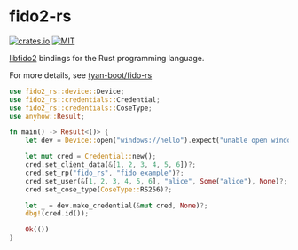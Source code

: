 # fido2-rs

[![crates.io](https://img.shields.io/crates/v/fido2-rs?style=flat-square)](https://crates.io/crates/fido2-rs)
[![MIT](https://img.shields.io/crates/l/libfido2-sys?style=flat-square)](./LICENSE)

[libfido2](https://github.com/Yubico/libfido2) bindings for the Rust programming language.

For more details, see [tyan-boot/fido-rs](https://github.com/tyan-boot/fido-rs)

```rust
use fido2_rs::device::Device;
use fido2_rs::credentials::Credential;
use fido2_rs::credentials::CoseType;
use anyhow::Result;

fn main() -> Result<()> {
    let dev = Device::open("windows://hello").expect("unable open windows hello");

    let mut cred = Credential::new();
    cred.set_client_data(&[1, 2, 3, 4, 5, 6])?;
    cred.set_rp("fido_rs", "fido example")?;
    cred.set_user(&[1, 2, 3, 4, 5, 6], "alice", Some("alice"), None)?;
    cred.set_cose_type(CoseType::RS256)?;

    let _ = dev.make_credential(&mut cred, None)?;
    dbg!(cred.id());

    Ok(())
}
```